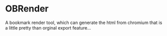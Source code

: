 # OBRender
A bookmark render tool, which can generate the html from chromium that is a little pretty than orginal export feature...

